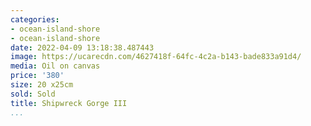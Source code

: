 ```yaml
---
categories:
- ocean-island-shore
- ocean-island-shore
date: 2022-04-09 13:18:38.487443
image: https://ucarecdn.com/4627418f-64fc-4c2a-b143-bade833a91d4/
media: Oil on canvas
price: '380'
size: 20 x25cm
sold: Sold
title: Shipwreck Gorge III
...
```

